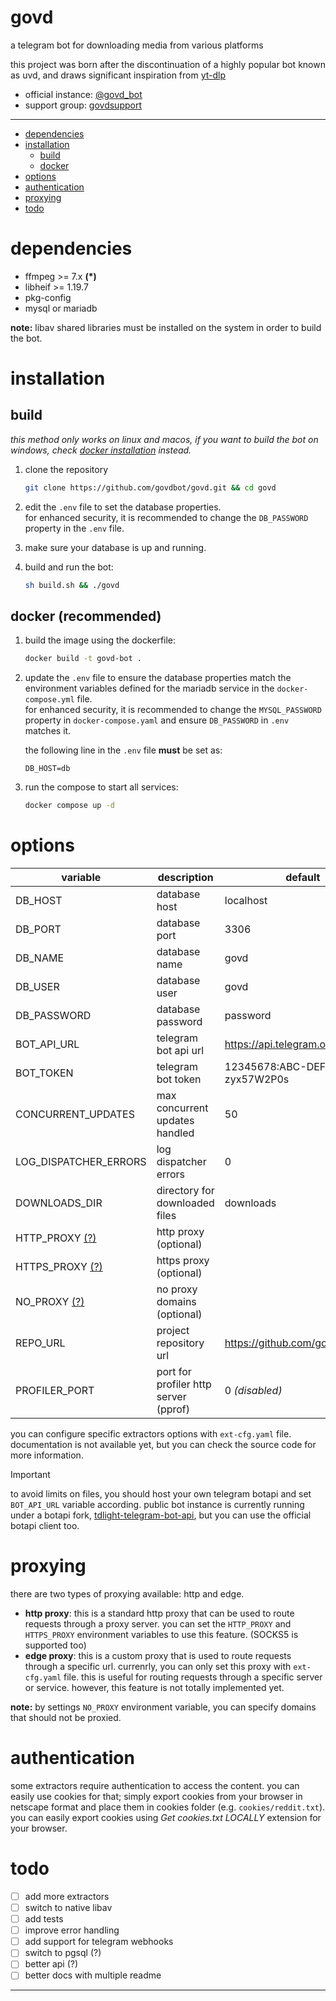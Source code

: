# govd
a telegram bot for downloading media from various platforms

this project was born after the discontinuation of a highly popular bot known as uvd, and draws significant inspiration from [yt-dlp](https://github.com/yt-dlp/yt-dlp)

- official instance: [@govd_bot](https://t.me/govd_bot)
- support group: [govdsupport](https://t.me/govdsupport)

---

* [dependencies](#dependencies)
* [installation](#installation)
    * [build](#build)
    * [docker](#docker-recommended)
* [options](#options)
* [authentication](#authentication)
* [proxying](#proxying)
* [todo](#todo)

# dependencies
- ffmpeg >= 7.x **(*)**
- libheif >= 1.19.7
- pkg-config
- mysql or mariadb

**note:** libav shared libraries must be installed on the system in order to build the bot.

# installation
## build
_this method only works on linux and macos, if you want to build the bot on windows, check [docker installation](#docker-recommended) instead._

1. clone the repository
    ```bash
    git clone https://github.com/govdbot/govd.git && cd govd
    ```

2. edit the `.env` file to set the database properties.  
   for enhanced security, it is recommended to change the `DB_PASSWORD` property in the `.env` file.

3. make sure your database is up and running.

4. build and run the bot:

    ```bash
    sh build.sh && ./govd
    ```

## docker (recommended)

1. build the image using the dockerfile:

    ```bash
    docker build -t govd-bot .
    ```

2. update the `.env` file to ensure the database properties match the environment variables defined for the mariadb service in the `docker-compose.yml` file.  
   for enhanced security, it is recommended to change the `MYSQL_PASSWORD` property in `docker-compose.yaml` and ensure `DB_PASSWORD` in `.env` matches it.

    the following line in the `.env` file **must** be set as:

    ```
    DB_HOST=db
    ```

3. run the compose to start all services:

    ```bash
    docker compose up -d
    ```

# options
| variable                      | description                                  | default                               |
|-------------------------------|----------------------------------------------|---------------------------------------|
| DB_HOST                       | database host                                | localhost                             |
| DB_PORT                       | database port                                | 3306                                  |
| DB_NAME                       | database name                                | govd                                  |
| DB_USER                       | database user                                | govd                                  |
| DB_PASSWORD                   | database password                            | password                              |
| BOT_API_URL                   | telegram bot api url                         | https://api.telegram.org              |
| BOT_TOKEN                     | telegram bot token                           | 12345678:ABC-DEF1234ghIkl-zyx57W2P0s  |
| CONCURRENT_UPDATES            | max concurrent updates handled               | 50                                    |
| LOG_DISPATCHER_ERRORS         | log dispatcher errors                        | 0                                     |
| DOWNLOADS_DIR                 | directory for downloaded files               | downloads                             |
| HTTP_PROXY [(?)](#proxying)   | http proxy (optional)                        |                                       |
| HTTPS_PROXY [(?)](#proxying)  | https proxy (optional)                       |                                       |
| NO_PROXY [(?)](#proxying)     | no proxy domains (optional)                  |                                       |
| REPO_URL                      | project repository url                       | https://github.com/govdbot/govd       |
| PROFILER_PORT                 | port for profiler http server (pprof)        | 0 _(disabled)_                        |

you can configure specific extractors options with `ext-cfg.yaml` file. documentation is not available yet, but you can check the source code for more information.

> [!IMPORTANT]  
> to avoid limits on files, you should host your own telegram botapi and set `BOT_API_URL` variable according. public bot instance is currently running under a botapi fork, [tdlight-telegram-bot-api](https://github.com/tdlight-team/tdlight-telegram-bot-api), but you can use the official botapi client too.

# proxying
there are two types of proxying available: http and edge.
- **http proxy**: this is a standard http proxy that can be used to route requests through a proxy server. you can set the `HTTP_PROXY` and `HTTPS_PROXY` environment variables to use this feature. (SOCKS5 is supported too)
- **edge proxy**: this is a custom proxy that is used to route requests through a specific url. currenrly, you can only set this proxy with `ext-cfg.yaml` file. this is useful for routing requests through a specific server or service. however, this feature is not totally implemented yet.

**note:** by settings `NO_PROXY` environment variable, you can specify domains that should not be proxied.

# authentication
some extractors require authentication to access the content. you can easily use cookies for that; simply export cookies from your browser in netscape format and place them in cookies folder (e.g. `cookies/reddit.txt`). you can easily export cookies using _Get cookies.txt LOCALLY_ extension for your browser.

# todo
- [ ] add more extractors
- [ ] switch to native libav
- [ ] add tests
- [ ] improve error handling
- [ ] add support for telegram webhooks
- [ ] switch to pgsql (?)
- [ ] better api (?)
- [ ] better docs with multiple readme

---